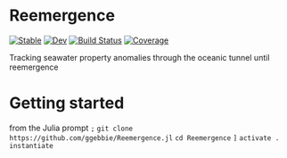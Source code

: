 # Reemergence

[![Stable](https://img.shields.io/badge/docs-stable-blue.svg)](https://ggebbie.github.io/Reemergence.jl/stable)
[![Dev](https://img.shields.io/badge/docs-dev-blue.svg)](https://ggebbie.github.io/Reemergence.jl/dev)
[![Build Status](https://github.com/ggebbie/Reemergence.jl/workflows/CI/badge.svg)](https://github.com/ggebbie/Reemergence.jl/actions)
[![Coverage](https://codecov.io/gh/ggebbie/Reemergence.jl/branch/master/graph/badge.svg)](https://codecov.io/gh/ggebbie/Reemergence.jl)

Tracking seawater property anomalies through the oceanic tunnel until reemergence

# Getting started
from the Julia prompt
`;`
`git clone https://github.com/ggebbie/Reemergence.jl`
`cd Reemergence`
`]`
`activate .`
`instantiate`